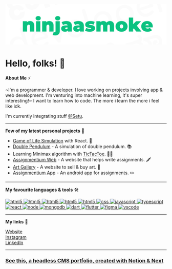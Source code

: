 ![ninjaasmoke](https://github.com/ninjaasmoke/ninjaasmoke/blob/master/ghReadme.png?raw=true)

# Hello, folks! 👋

**About Me** ⚡

~I'm a programmer & developer. I love working on projects involving app & web development. I'm venturing into machine learning, it's super interesting!~
I want to learn how to code. The more i learn the more i feel like idk.

I'm currently integrating stuff [@Setu](https://setu.co).
___

**Few of my latest personal projects** 🚧

* [Game of Life Simulation](https://github.com/ninjaasmoke/game-of-life) with React. 🌠
* [Double Pendulum](https://github.com/ninjaasmoke/processing/tree/main/double_pendulum) - A simulation of double pendulum. 📚
* Learning Minimax algorithm with [TicTacToe](https://github.com/ninjaasmoke/TicTacToe). 🎲🧩
* [Assignmentium Web](https://github.com/ninjaasmoke/afont) - A website that helps write assignments. 🖋
* [Art Gallery](https://github.com/ninjaasmoke/miniDBMS) - A website to sell & buy art. 🎨
* [Assignmentium App](https://play.google.com/store/apps/details?id=com.ninjaasmoke.assignmentium&hl=en_IN&gl=US) - An android app for assignments. ✏️
---

**My favourite languages & tools** 🛠️

<p display="flex">
   <a href="https://www.w3.org/html/" target="_blank"> <img src="https://www.rust-lang.org/logos/rust-logo-64x64.png" alt="html5" width="32px" height="32px"/> </a>
    <a href="https://www.w3.org/html/" target="_blank"> <img src="https://cdn.jsdelivr.net/gh/devicons/devicon/icons/c/c-original.svg" alt="html5" width="32px" height="32px"/> </a>
   <a href="https://www.w3.org/html/" target="_blank"> <img src="https://cdn.jsdelivr.net/gh/devicons/devicon/icons/go/go-original.svg" alt="html5" width="32px" height="32px"/> </a>
   <a href="https://www.w3.org/html/" target="_blank"> <img src="https://cdn.jsdelivr.net/gh/devicons/devicon/icons/python/python-original.svg" alt="html5" width="32px" height="32px"/> </a>
   <a href="https://www.w3.org/html/" target="_blank"> <img src="https://cdn.jsdelivr.net/gh/devicons/devicon/icons/html5/html5-original.svg" alt="html5" width="32px" height="32px"/> </a>
  <a href="https://www.w3schools.com/css/" target="_blank"> <img src="https://cdn.jsdelivr.net/gh/devicons/devicon/icons/css3/css3-original.svg" alt="css" width="32px" height="32px"/> </a>
  <a href="https://www.w3schools.com/js/" target="_blank"> <img src="https://cdn.jsdelivr.net/gh/devicons/devicon/icons/javascript/javascript-original.svg" alt="javascript" width="32" height="32"/> </a>
  <a href="https://www.typescriptlang.org/" target="_blank"> <img src="https://cdn.jsdelivr.net/gh/devicons/devicon/icons/typescript/typescript-original.svg" alt="typescript" width="32" height="32"/> </a>
  <a href="https://reactjs.org/" target="_blank"> <img src="https://cdn.jsdelivr.net/gh/devicons/devicon/icons/react/react-original.svg" alt="react" width="32" height="32"/> </a>
  <a href="https://nodejs.org/en/" target="_blank"> <img src="https://cdn.jsdelivr.net/gh/devicons/devicon/icons/nodejs/nodejs-original.svg" alt="node" width="32" height="32"/> </a>
  <a href="https://www.mongodb.com/" target="_blank"> <img src="https://cdn.jsdelivr.net/gh/devicons/devicon/icons/mongodb/mongodb-original.svg" alt="mongodb" width="32" height="32"/> </a>
  <a href="https://dart.dev" target="_blank"> <img src="https://cdn.jsdelivr.net/gh/devicons/devicon/icons/dart/dart-original.svg" alt="dart" width="32" height="32"/> </a> 
  <a href="https://flutter.dev" target="_blank"> <img src="https://cdn.jsdelivr.net/gh/devicons/devicon/icons/flutter/flutter-original.svg" alt="flutter" width="32" height="32"/> </a> 
  <a href="https://www.figma.com/" target="_blank"> <img src="https://cdn.jsdelivr.net/gh/devicons/devicon/icons/figma/figma-original.svg" alt="figma" width="32" height="32"/> </a>
  <a href="https://code.visualstudio.com/" target="_blank"> <img src="https://cdn.jsdelivr.net/gh/devicons/devicon/icons/vscode/vscode-original.svg" alt="vscode" width="32" height="32"/> </a>
</p>

___

**My links** 🔗

[Website](https://ninjaasmoke.github.io)   
[Instagram](https://instagram.com/nithinsai_)    
[LinkedIn](https://www.linkedin.com/in/ninjaasmoke/)

---
### [See this, a headless CMS portfolio, created with Notion & Next](https://ninjaasmoke.vercel.app/)
